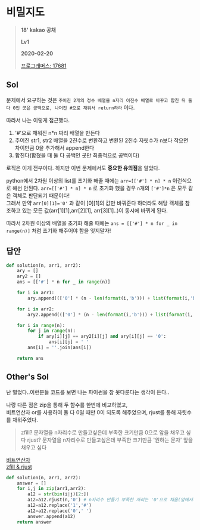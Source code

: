 # 비밀지도
> **18' kakao 공채**
>
> **Lv1**
>
> **2020-02-20**
>
> [프로그래머스: 17681](https://programmers.co.kr/learn/courses/30/lessons/17681)


## Sol


문제에서 요구하는 것은 `주어진 2개의 정수 배열을 n자리 이진수 배열로 바꾸고 합친 뒤 둘 다 0인 곳은 공백으로, 나머진 #으로 채워서 return하라` 이다.

따라서 나는 이렇게 접근했다.    
1. '#'으로 채워진 n*n 짜리 배열을 만든다
2. 주어진 str1, str2 배열을 2진수로 변환하고 변환된 2진수 자릿수가 n보다 작으면 차이만큼 0을 추가해서 append한다
3. 합친다(합쳤을 때 둘 다 공백인 곳만 최종적으로 공백이다)

로직은 이게 전부이다. 하지만 이번 문제에서도 **중요한 유의점**을 알았다.

python에서 2차원 이상의 list를 초기화 해줄 때에는 `arr=[['#'] * n] * n` 이런식으로 해선 안된다.
`arr=[['#'] * n] * n` 로 초기화 했을 경우 `n`개의 `['#']*n` 은 모두 같은 객체로 판단되기 때문이다!  
 그래서 만약 `arr[0][1]='0'` 과 같이 [0][1]의 값만 바꿔준다 하더라도 해당 객체를 참조하고 있는 모든 값(arr[1][1],arr[2][1], arr[3][1]..)이 동시에 바뀌게 된다.  
 
따라서 2차원 이상의 배열을 초기화 해줄 때에는 `ans = [['#'] * n for _ in range(n)]` 처럼 초기화 해주어야 함을 잊지말자!
   

## 답안
```python
def solution(n, arr1, arr2):
    ary = []
    ary2 = []
    ans = [['#'] * n for _ in range(n)]

    for i in arr1:
        ary.append((['0'] * (n - len(format(i,'b'))) + list(format(i,'b'))))

    for i in arr2:
        ary2.append((['0'] * (n - len(format(i,'b'))) + list(format(i,'b'))))

    for i in range(n):
        for j in range(n):
            if ary[i][j] == ary2[i][j] and ary[i][j] == '0':
                ans[i][j] = ' '
        ans[i] = ''.join(ans[i])

    return ans
```

## Other's Sol


난 멀었다..이런분들 코드를 보면 나는 파이썬을 참 못다룬다는 생각이 든다..


나랑 다른 점은 zip을 통해 두 함수를 한번에 비교하였고,  
비트연산자 or를 사용하여 둘 다 0일 때만 0이 되도록 해주었으며, rjust를 통해 자릿수를 채워주었다.  
> zfill? 문자열을 n자리수로 만들고싶은데 부족한 크기만큼 0으로 앞을 채우고 싶다
> rjust? 문자열을 n자리수로 만들고싶은데 부족한 크기만큼 '원하는 문자' 앞을 채우고 싶다

[비트연산자](https://dojang.io/mod/page/view.php?id=2460)  
[zfill & rjust](https://kkamikoon.tistory.com/136)


```python
def solution(n, arr1, arr2):
    answer = []
    for i,j in zip(arr1,arr2):
        a12 = str(bin(i|j)[2:])
        a12=a12.rjust(n,'0') # n자리수 만들기 부족한 자리는 '0'으로 채움(앞에서부터)
        a12=a12.replace('1','#')
        a12=a12.replace('0',' ')
        answer.append(a12)
    return answer
```